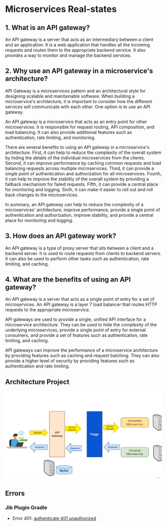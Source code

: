 # Microservices Real-states

## 1. What is an API gateway?
  An API gateway is a server that acts as an intermediary between a client and an application. It is a web application that handles all the incoming requests and routes them to the appropriate backend service. It also provides a way to monitor and manage the backend services.

## 2. Why use an API gateway in a microservice's architecture?
API Gateway is a microservices pattern and an architectural style for designing scalable and maintainable software. When building a microservice's architecture, it is important to consider how the different services will communicate with each other. One option is to use an API gateway.

An API gateway is a microservice that acts as an entry point for other microservices. It is responsible for request routing, API composition, and load balancing. It can also provide additional features such as authentication, rate limiting, and monitoring.

There are several benefits to using an API gateway in a microservice's architecture. First, it can help to reduce the complexity of the overall system by hiding the details of the individual microservices from the clients. Second, it can improve performance by caching common requests and load balancing requests across multiple microservices. Third, it can provide a single point of authentication and authorization for all microservices.
Fourth, it can help to improve the stability of the overall system by providing a fallback mechanism for failed requests. Fifth, it can provide a central place for monitoring and logging. Sixth, it can make it easier to roll out and roll back changes to the microservices.

In summary, an API gateway can help to reduce the complexity of a microservices' architecture, improve performance, provide a single point of authentication and authorization, improve stability, and provide a central place for monitoring and logging.

## 3. How does an API gateway work?
An API gateway is a type of proxy server that sits between a client and a backend server. It is used to route requests from clients to backend servers. It can also be used to perform other tasks such as authentication, rate limiting, and caching.

## 4. What are the benefits of using an API gateway?
An API gateway is a server that acts as a single point of entry for a set of microservices. An API gateway is a layer 7 load balancer that routes HTTP requests to the appropriate microservice.

API gateways are used to provide a single, unified API interface for a microservice architecture. They can be used to hide the complexity of the underlying microservices, provide a single point of entry for external consumers, and provide a set of features such as authentication, rate limiting, and caching.

API gateways can improve the performance of a microservice architecture by providing features such as caching and request batching. They can also provide a higher level of security by providing features such as authentication and rate limiting.

## Architecture Project
![Real-state's project architecture](/spring-boot-microservice-3-api-gateway/architecture-microservices-apigateway.PNG)

## Errors

### Jib Plugin Gradle

- Error 401: [authenticate 401 unauthorized](https://stackoverflow.com/questions/72365455/how-to-setup-jib-container-to-authenticate-with-docker-remote-registry-to-pull-i)
